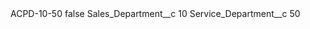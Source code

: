 <?xml version="1.0" encoding="UTF-8"?>
<CustomMetadata xmlns="http://soap.sforce.com/2006/04/metadata" xmlns:xsi="http://www.w3.org/2001/XMLSchema-instance" xmlns:xsd="http://www.w3.org/2001/XMLSchema">
    <label>ACPD-10-50</label>
    <protected>false</protected>
    <values>
        <field>Sales_Department__c</field>
        <value xsi:type="xsd:string">10</value>
    </values>
    <values>
        <field>Service_Department__c</field>
        <value xsi:type="xsd:string">50</value>
    </values>
</CustomMetadata>
